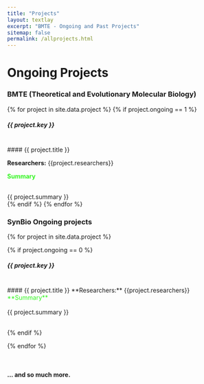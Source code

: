 ```yaml
---
title: "Projects"
layout: textlay
excerpt: "BMTE - Ongoing and Past Projects"
sitemap: false
permalink: /allprojects.html
---
```


# Ongoing Projects

### BMTE (Theoretical and Evolutionary Molecular Biology)
{% for project in site.data.project %}
{% if project.ongoing == 1 %}
<div class="row">
<div class="well">

##### {{ project.key }}
<br>
#### {{ project.title }}
<br>

**Researchers:** {{project.researchers}}

<a data-toggle="collapse" href="#{{project.key}}-bib"  class="btn-abstract" style="text-decoration:none; color:#31f51f; hover:#1ff54f;" role="button" aria-expanded="false">**Summary**</a>
<div class="collapse" id="{{project.key}}-bib"><div class="well-abs">
<br>
{{ project.summary }}
</div></div>
</div>
</div>
{% endif %}
{% endfor %}

### SynBio Ongoing projects
{% for project in site.data.project %}

{% if project.ongoing == 0 %}
<div class="row">
<div class="well">

##### {{ project.key }}
<br>
#### {{ project.title }}
**Researchers:** {{project.researchers}}
<br>
<a data-toggle="collapse" href="#{{project.key}}-bib"  class="btn-abstract" style="text-decoration:none; color:#31f51f; hover:#1ff54f;" role="button" aria-expanded="false">**Summary**</a>
<div class="collapse" id="{{project.key}}-bib"><div class="well-abs">
<br>
{{ project.summary }}
</div></div>
</div>
</div>
<br/>

{% endif %}

{% endfor %}

<p> &nbsp; </p>

#### ... and so much more.
